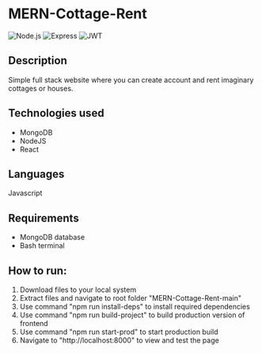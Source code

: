 ﻿# MERN-Cottage-Rent

![Node.js](https://img.shields.io/badge/Node.js-v20.11.0-green)
![Express](https://img.shields.io/badge/Express-v4.18.2-blue)
![JWT](https://img.shields.io/badge/JSON%20Web%20Token-v9.0.2-orange)

## Description
Simple full stack website where you can create account and rent imaginary cottages or houses.

## Technologies used
* MongoDB
* NodeJS
* React

## Languages
Javascript

## Requirements
* MongoDB database
* Bash terminal

## How to run:
1. Download files to your local system
2. Extract files and navigate to root folder "MERN-Cottage-Rent-main"
3. Use command "npm run install-deps" to install required dependencies
4. Use command "npm run build-project" to build production version of frontend
5. Use command "npm run start-prod" to start production build
6. Navigate to "http://localhost:8000" to view and test the page
